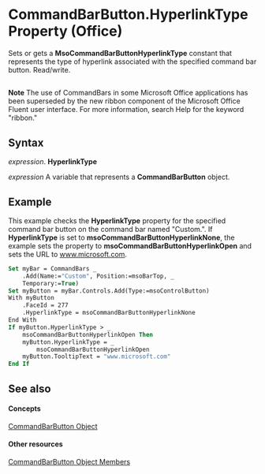
# CommandBarButton.HyperlinkType Property (Office)

Sets or gets a  **MsoCommandBarButtonHyperlinkType** constant that represents the type of hyperlink associated with the specified command bar button. Read/write.


## 


 **Note**  The use of CommandBars in some Microsoft Office applications has been superseded by the new ribbon component of the Microsoft Office Fluent user interface. For more information, search Help for the keyword "ribbon."


## Syntax

 _expression_. **HyperlinkType**

 _expression_ A variable that represents a **CommandBarButton** object.


## Example

This example checks the  **HyperlinkType** property for the specified command bar button on the command bar named "Custom.". If **HyperlinkType** is set to **msoCommandBarButtonHyperlinkNone**, the example sets the property to **msoCommandBarButtonHyperlinkOpen** and sets the URL to www.microsoft.com.


```vb
Set myBar = CommandBars _ 
    .Add(Name:="Custom", Position:=msoBarTop, _ 
    Temporary:=True) 
Set myButton = myBar.Controls.Add(Type:=msoControlButton) 
With myButton 
    .FaceId = 277 
    .HyperlinkType = msoCommandBarButtonHyperlinkNone 
End With 
If myButton.HyperlinkType > _ 
    msoCommandBarButtonHyperlinkOpen Then 
    myButton.HyperlinkType = _ 
        msoCommandBarButtonHyperlinkOpen 
    myButton.TooltipText = "www.microsoft.com" 
End If
```


## See also


#### Concepts


[CommandBarButton Object](e6d8209d-2c87-f1b5-bc3f-d4e5e5d3ab73.md)
#### Other resources


[CommandBarButton Object Members](69fe57fe-dabc-9379-283c-d0a51a775592.md)